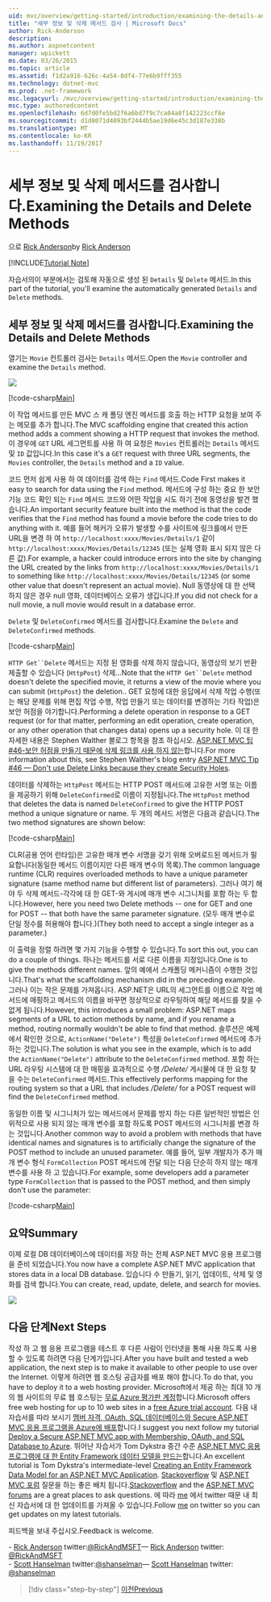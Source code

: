 ```yaml
---
uid: mvc/overview/getting-started/introduction/examining-the-details-and-delete-methods
title: "세부 정보 및 삭제 메서드 검사 | Microsoft Docs"
author: Rick-Anderson
description: 
ms.author: aspnetcontent
manager: wpickett
ms.date: 03/26/2015
ms.topic: article
ms.assetid: f1d2a916-626c-4a54-8df4-77e6b9fff355
ms.technology: dotnet-mvc
ms.prod: .net-framework
msc.legacyurl: /mvc/overview/getting-started/introduction/examining-the-details-and-delete-methods
msc.type: authoredcontent
ms.openlocfilehash: 6d7d0fe5bd2f6a6bd7f9c7ca04a8f142223ccf8e
ms.sourcegitcommit: d1d8071d4093bf2444b5ae19d6e45c3d187e338b
ms.translationtype: MT
ms.contentlocale: ko-KR
ms.lasthandoff: 11/19/2017
---
```

<a name="examining-the-details-and-delete-methods"></a><span data-ttu-id="1a4ab-102">세부 정보 및 삭제 메서드를 검사합니다.</span><span class="sxs-lookup"><span data-stu-id="1a4ab-102">Examining the Details and Delete Methods</span></span>
====================
<span data-ttu-id="1a4ab-103">으로 [Rick Anderson](https://github.com/Rick-Anderson)</span><span class="sxs-lookup"><span data-stu-id="1a4ab-103">by [Rick Anderson](https://github.com/Rick-Anderson)</span></span>

[!INCLUDE[Tutorial Note](sample/code-location.md)]

<span data-ttu-id="1a4ab-104">자습서의이 부분에서는 검토해 자동으로 생성 된 `Details` 및 `Delete` 메서드.</span><span class="sxs-lookup"><span data-stu-id="1a4ab-104">In this part of the tutorial, you'll examine the automatically generated `Details` and `Delete` methods.</span></span>

## <a name="examining-the-details-and-delete-methods"></a><span data-ttu-id="1a4ab-105">세부 정보 및 삭제 메서드를 검사합니다.</span><span class="sxs-lookup"><span data-stu-id="1a4ab-105">Examining the Details and Delete Methods</span></span>

<span data-ttu-id="1a4ab-106">열기는 `Movie` 컨트롤러 검사는 `Details` 메서드.</span><span class="sxs-lookup"><span data-stu-id="1a4ab-106">Open the `Movie` controller and examine the `Details` method.</span></span>

![](examining-the-details-and-delete-methods/_static/image1.png)

[!code-csharp[Main](examining-the-details-and-delete-methods/samples/sample1.cs)]

<span data-ttu-id="1a4ab-107">이 작업 메서드를 만든 MVC 스 캐 폴딩 엔진 메서드를 호출 하는 HTTP 요청을 보여 주는 메모를 추가 합니다.</span><span class="sxs-lookup"><span data-stu-id="1a4ab-107">The MVC scaffolding engine that created this action method adds a comment showing a HTTP request that invokes the method.</span></span> <span data-ttu-id="1a4ab-108">이 경우에 `GET` URL 세그먼트를 사용 하 여 요청은 `Movies` 컨트롤러는 `Details` 메서드 및 `ID` 값입니다.</span><span class="sxs-lookup"><span data-stu-id="1a4ab-108">In this case it's a `GET` request with three URL segments, the `Movies` controller, the `Details` method and a `ID` value.</span></span>

<span data-ttu-id="1a4ab-109">코드 먼저 쉽게 사용 하 여 데이터를 검색 하는 `Find` 메서드.</span><span class="sxs-lookup"><span data-stu-id="1a4ab-109">Code First makes it easy to search for data using the `Find` method.</span></span> <span data-ttu-id="1a4ab-110">메서드에 구성 하는 중요 한 보안 기능 코드 확인 되는 `Find` 메서드 코드와 어떤 작업을 시도 하기 전에 동영상을 발견 했습니다.</span><span class="sxs-lookup"><span data-stu-id="1a4ab-110">An important security feature built into the method is that the code verifies that the `Find` method has found a movie before the code tries to do anything with it.</span></span> <span data-ttu-id="1a4ab-111">예를 들어 해커가 오류가 발생할 수를 사이트에 링크를에서 만든 URL을 변경 하 여 `http://localhost:xxxx/Movies/Details/1` 같이 `http://localhost:xxxx/Movies/Details/12345` (또는 실제 영화 표시 되지 않은 다른 값).</span><span class="sxs-lookup"><span data-stu-id="1a4ab-111">For example, a hacker could introduce errors into the site by changing the URL created by the links from `http://localhost:xxxx/Movies/Details/1` to something like `http://localhost:xxxx/Movies/Details/12345` (or some other value that doesn't represent an actual movie).</span></span> <span data-ttu-id="1a4ab-112">Null 동영상에 대 한 선택 하지 않은 경우 null 영화, 데이터베이스 오류가 생깁니다.</span><span class="sxs-lookup"><span data-stu-id="1a4ab-112">If you did not check for a null movie, a null movie would result in a database error.</span></span>

<span data-ttu-id="1a4ab-113">`Delete` 및 `DeleteConfirmed` 메서드를 검사합니다.</span><span class="sxs-lookup"><span data-stu-id="1a4ab-113">Examine the `Delete` and `DeleteConfirmed` methods.</span></span>

[!code-csharp[Main](examining-the-details-and-delete-methods/samples/sample2.cs?highlight=17)]

<span data-ttu-id="1a4ab-114">`HTTP Get``Delete` 메서드는 지정 된 영화를 삭제 하지 않습니다, 동영상의 보기 반환 제출할 수 있습니다 (`HttpPost`) 삭제...</span><span class="sxs-lookup"><span data-stu-id="1a4ab-114">Note that the `HTTP Get``Delete` method doesn't delete the specified movie, it returns a view of the movie where you can submit (`HttpPost`) the deletion..</span></span> <span data-ttu-id="1a4ab-115">GET 요청에 대한 응답에서 삭제 작업 수행(또는 해당 문제를 위해 편집 작업 수행, 작업 만들기 또는 데이터를 변경하는 기타 작업)은 보안 허점을 야기합니다.</span><span class="sxs-lookup"><span data-stu-id="1a4ab-115">Performing a delete operation in response to a GET request (or for that matter, performing an edit operation, create operation, or any other operation that changes data) opens up a security hole.</span></span> <span data-ttu-id="1a4ab-116">이 대 한 자세한 내용은 Stephen Walther 블로그 항목을 참조 하십시오. [ASP.NET MVC 팁 #46-보안 허점을 만들기 때문에 삭제 링크를 사용 하지 않는](http://stephenwalther.com/blog/archive/2009/01/21/asp.net-mvc-tip-46-ndash-donrsquot-use-delete-links-because.aspx)합니다.</span><span class="sxs-lookup"><span data-stu-id="1a4ab-116">For more information about this, see Stephen Walther's blog entry [ASP.NET MVC Tip #46 — Don't use Delete Links because they create Security Holes](http://stephenwalther.com/blog/archive/2009/01/21/asp.net-mvc-tip-46-ndash-donrsquot-use-delete-links-because.aspx).</span></span>

<span data-ttu-id="1a4ab-117">데이터를 삭제하는 `HttpPost` 메서드는 HTTP POST 메서드에 고유한 서명 또는 이름을 제공하기 위해 `DeleteConfirmed`로 이름이 지정됩니다.</span><span class="sxs-lookup"><span data-stu-id="1a4ab-117">The `HttpPost` method that deletes the data is named `DeleteConfirmed` to give the HTTP POST method a unique signature or name.</span></span> <span data-ttu-id="1a4ab-118">두 개의 메서드 서명은 다음과 같습니다.</span><span class="sxs-lookup"><span data-stu-id="1a4ab-118">The two method signatures are shown below:</span></span>

[!code-csharp[Main](examining-the-details-and-delete-methods/samples/sample3.cs)]

<span data-ttu-id="1a4ab-119">CLR(공용 언어 런타임)은 고유한 매개 변수 서명을 갖기 위해 오버로드된 메서드가 필요합니다(동일한 메서드 이름이지만 다른 매개 변수의 목록).</span><span class="sxs-lookup"><span data-stu-id="1a4ab-119">The common language runtime (CLR) requires overloaded methods to have a unique parameter signature (same method name but different list of parameters).</span></span> <span data-ttu-id="1a4ab-120">그러나 여기 해야 두 삭제 메서드-각각에 대 한 GET-와 게시에 매개 변수 시그니처를 포함 하는 두 합니다.</span><span class="sxs-lookup"><span data-stu-id="1a4ab-120">However, here you need two Delete methods -- one for GET and one for POST -- that both have the same parameter signature.</span></span> <span data-ttu-id="1a4ab-121">(모두 매개 변수로 단일 정수를 허용해야 합니다.)</span><span class="sxs-lookup"><span data-stu-id="1a4ab-121">(They both need to accept a single integer as a parameter.)</span></span>

<span data-ttu-id="1a4ab-122">이 출력을 정렬 하려면 몇 가지 기능을 수행할 수 있습니다.</span><span class="sxs-lookup"><span data-stu-id="1a4ab-122">To sort this out, you can do a couple of things.</span></span> <span data-ttu-id="1a4ab-123">하나는 메서드를 서로 다른 이름을 지정입니다.</span><span class="sxs-lookup"><span data-stu-id="1a4ab-123">One is to give the methods different names.</span></span> <span data-ttu-id="1a4ab-124">앞의 예에서 스캐폴딩 메커니즘이 수행한 것입니다.</span><span class="sxs-lookup"><span data-stu-id="1a4ab-124">That's what the scaffolding mechanism did in the preceding example.</span></span> <span data-ttu-id="1a4ab-125">그러나 이는 작은 문제를 가져옵니다. ASP.NET은 URL의 세그먼트를 이름으로 작업 메서드에 매핑하고 메서드의 이름을 바꾸면 정상적으로 라우팅하여 해당 메서드를 찾을 수 없게 됩니다.</span><span class="sxs-lookup"><span data-stu-id="1a4ab-125">However, this introduces a small problem: ASP.NET maps segments of a URL to action methods by name, and if you rename a method, routing normally wouldn't be able to find that method.</span></span> <span data-ttu-id="1a4ab-126">솔루션은 예제에서 확인한 것으로, `ActionName("Delete")` 특성을 `DeleteConfirmed` 메서드에 추가하는 것입니다.</span><span class="sxs-lookup"><span data-stu-id="1a4ab-126">The solution is what you see in the example, which is to add the `ActionName("Delete")` attribute to the `DeleteConfirmed` method.</span></span> <span data-ttu-id="1a4ab-127">포함 하는 URL 라우팅 시스템에 대 한 매핑을 효과적으로 수행 */Delete/* 게시물에 대 한 요청 찾을 수는 `DeleteConfirmed` 메서드.</span><span class="sxs-lookup"><span data-stu-id="1a4ab-127">This effectively performs mapping for the routing system so that a URL that includes */Delete/* for a POST request will find the `DeleteConfirmed` method.</span></span>

<span data-ttu-id="1a4ab-128">동일한 이름 및 시그니처가 있는 메서드에서 문제를 방지 하는 다른 일반적인 방법은 인위적으로 사용 되지 않는 매개 변수를 포함 하도록 POST 메서드의 시그니처를 변경 하는 것입니다.</span><span class="sxs-lookup"><span data-stu-id="1a4ab-128">Another common way to avoid a problem with methods that have identical names and signatures is to artificially change the signature of the POST method to include an unused parameter.</span></span> <span data-ttu-id="1a4ab-129">예를 들어, 일부 개발자가 추가 매개 변수 형식 `FormCollection` POST 메서드에 전달 되는 다음 단순히 하지 않는 매개 변수를 사용 하 고 있습니다.</span><span class="sxs-lookup"><span data-stu-id="1a4ab-129">For example, some developers add a parameter type `FormCollection` that is passed to the POST method, and then simply don't use the parameter:</span></span>

[!code-csharp[Main](examining-the-details-and-delete-methods/samples/sample4.cs)]

## <a name="summary"></a><span data-ttu-id="1a4ab-130">요약</span><span class="sxs-lookup"><span data-stu-id="1a4ab-130">Summary</span></span>

<span data-ttu-id="1a4ab-131">이제 로컬 DB 데이터베이스에 데이터를 저장 하는 전체 ASP.NET MVC 응용 프로그램을 준비 되었습니다.</span><span class="sxs-lookup"><span data-stu-id="1a4ab-131">You now have a complete ASP.NET MVC application that stores data in a local DB database.</span></span> <span data-ttu-id="1a4ab-132">있습니다 수 만들기, 읽기, 업데이트, 삭제 및 영화를 검색 합니다.</span><span class="sxs-lookup"><span data-stu-id="1a4ab-132">You can create, read, update, delete, and search for movies.</span></span>

![](examining-the-details-and-delete-methods/_static/image2.png)

## <a name="next-steps"></a><span data-ttu-id="1a4ab-133">다음 단계</span><span class="sxs-lookup"><span data-stu-id="1a4ab-133">Next Steps</span></span>

<span data-ttu-id="1a4ab-134">작성 하 고 웹 응용 프로그램을 테스트 후 다른 사람이 인터넷을 통해 사용 하도록 사용할 수 있도록 하려면 다음 단계가입니다.</span><span class="sxs-lookup"><span data-stu-id="1a4ab-134">After you have built and tested a web application, the next step is to make it available to other people to use over the Internet.</span></span> <span data-ttu-id="1a4ab-135">이렇게 하려면 웹 호스팅 공급자를 배포 해야 합니다.</span><span class="sxs-lookup"><span data-stu-id="1a4ab-135">To do that, you have to deploy it to a web hosting provider.</span></span> <span data-ttu-id="1a4ab-136">Microsoft에서 제공 하는 최대 10 개의 웹 사이트의 무료 웹 호스팅는 [무료 Azure 평가판 계정](https://www.windowsazure.com/en-us/pricing/free-trial/?WT.mc_id=A443DD604)합니다.</span><span class="sxs-lookup"><span data-stu-id="1a4ab-136">Microsoft offers free web hosting for up to 10 web sites in a [free Azure trial account](https://www.windowsazure.com/en-us/pricing/free-trial/?WT.mc_id=A443DD604).</span></span> <span data-ttu-id="1a4ab-137">다음 내 자습서를 따라 보시기 [멤버 자격, OAuth, SQL 데이터베이스와 Secure ASP.NET MVC 응용 프로그램을 Azure에 배포](https://docs.microsoft.com/aspnet/core/security/authorization/secure-data)합니다.</span><span class="sxs-lookup"><span data-stu-id="1a4ab-137">I suggest you next follow my tutorial [Deploy a Secure ASP.NET MVC app with Membership, OAuth, and SQL Database to Azure](https://docs.microsoft.com/aspnet/core/security/authorization/secure-data).</span></span> <span data-ttu-id="1a4ab-138">뛰어난 자습서가 Tom Dykstra 중간 수준 [ASP.NET MVC 응용 프로그램에 대 한 Entity Framework 데이터 모델을 만드는](../getting-started-with-ef-using-mvc/creating-an-entity-framework-data-model-for-an-asp-net-mvc-application.md)합니다.</span><span class="sxs-lookup"><span data-stu-id="1a4ab-138">An excellent tutorial is Tom Dykstra's intermediate-level [Creating an Entity Framework Data Model for an ASP.NET MVC Application](../getting-started-with-ef-using-mvc/creating-an-entity-framework-data-model-for-an-asp-net-mvc-application.md).</span></span> <span data-ttu-id="1a4ab-139">[Stackoverflow](http://stackoverflow.com/help) 및 [ASP.NET MVC 포럼](https://forums.asp.net/1146.aspx) 질문을 하는 좋은 배치 됩니다.</span><span class="sxs-lookup"><span data-stu-id="1a4ab-139">[Stackoverflow](http://stackoverflow.com/help) and the [ASP.NET MVC forums](https://forums.asp.net/1146.aspx) are a great places to ask questions.</span></span> <span data-ttu-id="1a4ab-140">에 따라 [me](https://twitter.com/RickAndMSFT) 에서 twitter 때문 내 최신 자습서에 대 한 업데이트를 가져올 수 있습니다.</span><span class="sxs-lookup"><span data-stu-id="1a4ab-140">Follow [me](https://twitter.com/RickAndMSFT) on twitter so you can get updates on my latest tutorials.</span></span>

<span data-ttu-id="1a4ab-141">피드백을 보내 주십시오.</span><span class="sxs-lookup"><span data-stu-id="1a4ab-141">Feedback is welcome.</span></span>

<span data-ttu-id="1a4ab-142">- [Rick Anderson](https://blogs.msdn.com/rickAndy) twitter:[@RickAndMSFT](https://twitter.com/RickAndMSFT)</span><span class="sxs-lookup"><span data-stu-id="1a4ab-142">— [Rick Anderson](https://blogs.msdn.com/rickAndy) twitter: [@RickAndMSFT](https://twitter.com/RickAndMSFT)</span></span>  
<span data-ttu-id="1a4ab-143">- [Scott Hanselman](http://www.hanselman.com/blog/) twitter:[@shanselman](https://twitter.com/shanselman)</span><span class="sxs-lookup"><span data-stu-id="1a4ab-143">— [Scott Hanselman](http://www.hanselman.com/blog/) twitter: [@shanselman](https://twitter.com/shanselman)</span></span>

>[!div class="step-by-step"]
[<span data-ttu-id="1a4ab-144">이전</span><span class="sxs-lookup"><span data-stu-id="1a4ab-144">Previous</span></span>](adding-validation.md)
